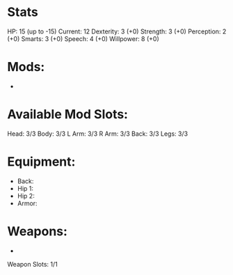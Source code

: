 
# Stats
HP: 15 (up to -15) Current: 12
Dexterity: 3 (+0)
Strength: 3 (+0)
Perception: 2 (+0)
Smarts: 3 (+0)
Speech: 4 (+0)
Willpower: 8 (+0)

# Mods:
- 

# Available Mod Slots:
Head: 3/3
Body: 3/3
L Arm: 3/3
R Arm: 3/3
Back: 3/3
Legs: 3/3
# Equipment:
- Back:
- Hip 1:
- Hip 2:
- Armor:
# Weapons:
- 
Weapon Slots: 1/1
